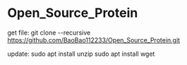 # Open_Source_Protein

get file: git clone --recursive https://github.com/BaoBao112233/Open_Source_Protein.git

update:
sudo apt install unzip
sudo apt install wget